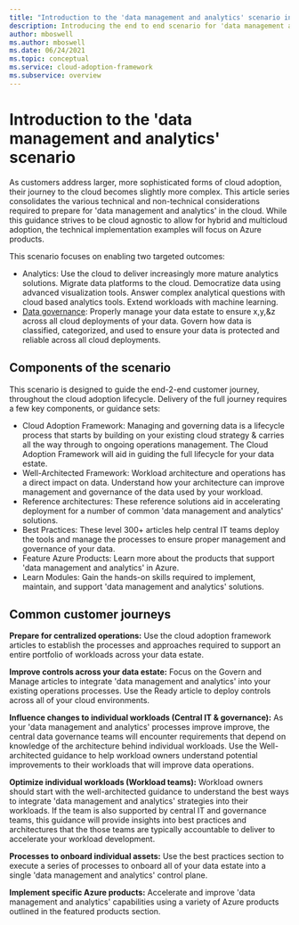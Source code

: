 ```yaml
---
title: "Introduction to the 'data management and analytics' scenario in Azure"
description: Introducing the end to end scenario for 'data management and analytics' in the cloud, with a focus on Azure implementation
author: mboswell
ms.author: mboswell
ms.date: 06/24/2021
ms.topic: conceptual
ms.service: cloud-adoption-framework
ms.subservice: overview
---
```


# Introduction to the 'data management and analytics' scenario

As customers address larger, more sophisticated forms of cloud adoption, their journey to the cloud becomes slightly more complex. This article series consolidates the various technical and non-technical considerations required to prepare for 'data management and analytics' in the cloud. While this guidance strives to be cloud agnostic to allow for hybrid and multicloud adoption, the technical implementation examples will focus on Azure products.

This scenario focuses on enabling two targeted outcomes:

- Analytics: Use the cloud to deliver increasingly more mature analytics solutions. Migrate data platforms to the cloud. Democratize data using advanced visualization tools. Answer complex analytical questions with cloud based analytics tools. Extend workloads with machine learning.
- [Data governance](./data-governance.md): Properly manage your data estate to ensure x,y,&z across all cloud deployments of your data. Govern how data is classified, categorized, and used to ensure your data is protected and reliable across all cloud deployments.

## Components of the scenario

This scenario is designed to guide the end-2-end customer journey, throughout the cloud adoption lifecycle. Delivery of the full journey requires a few key components, or guidance sets:

- Cloud Adoption Framework: Managing and governing data is a lifecycle process that starts by building on your existing cloud strategy & carries all the way through to ongoing operations management. The Cloud Adoption Framework will aid in guiding the full lifecycle for your data estate.
- Well-Architected Framework: Workload architecture and operations has a direct impact on data. Understand how your architecture can improve management and governance of the data used by your workload.
- Reference architectures: These reference solutions aid in accelerating deployment for a number of common 'data management and analytics' solutions.
- Best Practices: These level 300+ articles help central IT teams deploy the tools and manage the processes to ensure proper management and governance of your data.
- Feature Azure Products: Learn more about the products that support 'data management and analytics' in Azure.
- Learn Modules: Gain the hands-on skills required to implement, maintain, and support 'data management and analytics' solutions.

## Common customer journeys

**Prepare for centralized operations:** Use the cloud adoption framework articles to establish the processes and approaches required to support an entire portfolio of workloads across your data estate.

**Improve controls across your data estate:** Focus on the Govern and Manage articles to integrate 'data management and analytics' into your existing operations processes. Use the Ready article to deploy controls across all of your cloud environments.

**Influence changes to individual workloads (Central IT & governance):** As your 'data management and analytics' processes improve improve, the central data governance teams will encounter requirements that depend on knowledge of the architecture behind individual workloads. Use the Well-architected guidance to help workload owners understand potential improvements to their workloads that will improve data operations.

**Optimize individual workloads (Workload teams):** Workload owners should start with the well-architected guidance to understand the best ways to integrate 'data management and analytics' strategies into their workloads. If the team is also supported by central IT and governance teams, this guidance will provide insights into best practices and architectures that the those teams are typically accountable to deliver to accelerate your workload development.

**Processes to onboard individual assets:** Use the best practices section to execute a series of processes to onboard all of your data estate into a single 'data management and analytics' control plane.

**Implement specific Azure products:** Accelerate and improve 'data management and analytics' capabilities using a variety of Azure products outlined in the featured products section.
